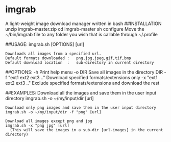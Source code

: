 # imgrab
A light-weight image download manager written in bash
##INSTALLATION
    unzip imgrab-master.zip
    cd imgrab-master
    sh configure
Move the ~/bin/imgrab file to any folder you wish that is callable through ~/.profile

##USAGE:
    imgrab.sh [OPTIONS] [url]

	Downloads all images from a specified url.
	Default formats downloaded :   png,jpg,jpeg,gif,tif,bmp
	Default download location  :   sub-directory in current directory

##OPTIONS:
    -h                             Print help menu
  	-o DIR                         Save all images in the directory DIR
  	-f "ext1 ext2 ext3 .."         Download specified formats/extensions only
  	-x "ext1 ext2 ext3 .."         Exclude specified formats/extensions and download the rest
  
##EXAMPLES:
    Download all the images and save them in the user input directory
    imgrab.sh -o ~/my/input/dir [url]

    Download only png images and save them in the user input directory
    imgrab.sh -o ~/my/input/dir -f "png" [url]

    Download all images except png and jpg
    imgrab.sh -x "png jpg" [url]
	  (This will save the images in a sub-dir [url-images] in the current directory)
 

